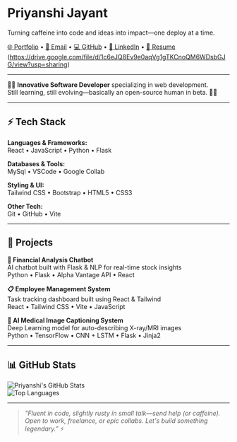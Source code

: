 # Priyanshi Jayant  
Turning caffeine into code and ideas into impact—one deploy at a time.

[🌐 Portfolio](https://github.com/priyu9-star) • [📧 Email](mailto:priyanshijayant729@gmail.com) • [💻 GitHub](https://github.com/priyu9-star) • [🔗 LinkedIn](https://www.linkedin.com/in/priyanshi-jayant-853952255/) • [📄 Resume](#) (https://drive.google.com/file/d/1c6eJQ8Ev9e0aqVg1gTKCnoQM6WDsbGJG/view?usp=sharing)

---

👩‍💻 **Innovative Software Developer** specializing in web development.  
Still learning, still evolving—basically an open-source human in beta. 🧠✨

---

## ⚡ Tech Stack

**Languages & Frameworks:**  
React • JavaScript  • Python • Flask

**Databases & Tools:**  
MySql • VSCode • Google Collab 

**Styling & UI:**  
Tailwind CSS • Bootstrap • HTML5 • CSS3

**Other Tech:**  
Git • GitHub • Vite 

---

## 🚀 Projects

**💬 Financial Analysis Chatbot**  
AI chatbot built with Flask & NLP for real-time stock insights  
Python • Flask • Alpha Vantage API • React

**📋 Employee Management System**  
Task tracking dashboard built using React & Tailwind  
React • Tailwind CSS • Vite • JavaScript

**📸 AI Medical Image Captioning System**  
Deep Learning model for auto-describing X-ray/MRI images  
Python • TensorFlow • CNN + LSTM • Flask • Jinja2

---

## 📊 GitHub Stats

![Priyanshi's GitHub Stats](https://github-readme-stats.vercel.app/api?username=priyu9-star&show_icons=true&theme=radical)  
![Top Languages](https://github-readme-stats.vercel.app/api/top-langs/?username=priyu9-star&layout=compact&theme=radical)

---

> *"Fluent in code, slightly rusty in small talk—send help (or caffeine). Open to work, freelance, or epic collabs. Let's build something legendary."* ⚡
